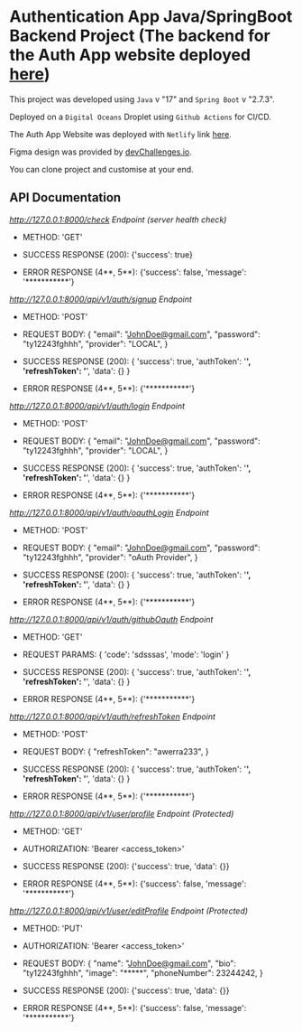 # Authentication App Java/SpringBoot Backend Project (The backend for the Auth App website deployed [here](https://authapp-adeoluwa.netlify.app/))

This project was developed using `Java` v "17" and `Spring Boot` v "2.7.3".

Deployed on a `Digital Oceans` Droplet using `Github Actions` for CI/CD.

The Auth App Website was deployed with `Netlify` link [here](https://authapp-adeoluwa.netlify.app/).

Figma design was provided by [devChallenges.io](https://devchallenges.io/).

You can clone project and customise at your end.

## API Documentation
*http://127.0.0.1:8000/check Endpoint (server health check)*

- METHOD: 'GET'

- SUCCESS RESPONSE (200): {'success': true}

- ERROR RESPONSE (4**, 5**): {'success': false, 'message': '***********'}


*http://127.0.0.1:8000/api/v1/auth/signup Endpoint*

- METHOD: 'POST'

- REQUEST BODY: {
  "email": "JohnDoe@gmail.com",
  "password": "ty12243fghhh",
  "provider": "LOCAL",
  }

- SUCCESS RESPONSE (200): {
  'success': true,
  'authToken': '**********',
  'refreshToken': '**********',
  'data': {}
  }

- ERROR RESPONSE (4**, 5**): {'***********'}

*http://127.0.0.1:8000/api/v1/auth/login Endpoint*

- METHOD: 'POST'

- REQUEST BODY: {
  "email": "JohnDoe@gmail.com",
  "password": "ty12243fghhh",
  "provider": "LOCAL",
  }

- SUCCESS RESPONSE (200): {
  'success': true,
  'authToken': '**********',
  'refreshToken': '**********',
  'data': {}
  }

- ERROR RESPONSE (4**, 5**): {'***********'}


*http://127.0.0.1:8000/api/v1/auth/oauthLogin Endpoint*

- METHOD: 'POST'

- REQUEST BODY: {
  "email": "JohnDoe@gmail.com",
  "password": "ty12243fghhh",
  "provider": "oAuth Provider",
  }

- SUCCESS RESPONSE (200): {
  'success': true,
  'authToken': '**********',
  'refreshToken': '**********',
  'data': {}
  }

- ERROR RESPONSE (4**, 5**): {'***********'}

*http://127.0.0.1:8000/api/v1/auth/githubOauth Endpoint*

- METHOD: 'GET'

- REQUEST PARAMS: {
  'code': 'sdsssas',
  'mode': 'login'
  }

- SUCCESS RESPONSE (200): {
  'success': true,
  'authToken': '**********',
  'refreshToken': '**********',
  'data': {}
  }

- ERROR RESPONSE (4**, 5**): {'***********'}

*http://127.0.0.1:8000/api/v1/auth/refreshToken Endpoint*

- METHOD: 'POST'

- REQUEST BODY: {
  "refreshToken": "awerra233",
  }

- SUCCESS RESPONSE (200): {
  'success': true,
  'authToken': '**********',
  'refreshToken': '**********',
  'data': {}
  }

- ERROR RESPONSE (4**, 5**): {'***********'}

*http://127.0.0.1:8000/api/v1/user/profile Endpoint (Protected)*

- METHOD: 'GET'

- AUTHORIZATION: 'Bearer <access_token>'

- SUCCESS RESPONSE (200): {'success': true, 'data': {}}

- ERROR RESPONSE (4**, 5**): {'success': false, 'message': '***********'}

*http://127.0.0.1:8000/api/v1/user/editProfile Endpoint (Protected)*

- METHOD: 'PUT'

- AUTHORIZATION: 'Bearer <access_token>'

- REQUEST BODY: {
  "name": "JohnDoe@gmail.com",
  "bio": "ty12243fghhh",
  "image": "*****",
  "phoneNumber": 23244242,
  }

- SUCCESS RESPONSE (200): {'success': true,  'data': {}}

- ERROR RESPONSE (4**, 5**): {'success': false, 'message': '***********'}
